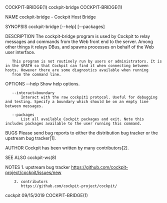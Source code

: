 COCKPIT-BRIDGE(1)                                                                               cockpit-bridge                                                                              COCKPIT-BRIDGE(1)



NAME
       cockpit-bridge - Cockpit Host Bridge

SYNOPSIS
       cockpit-bridge [--help] [--packages]

DESCRIPTION
       The cockpit-bridge program is used by Cockpit to relay messages and commands from the Web front end to the server. Among other things it relays DBus, and spawns processes on behalf of the Web user
       interface.

       This program is not routinely run by users or administrators. It is in the $PATH so that Cockpit can find it when connecting between hosts. However there are some diagnostics available when running
       from the command line.

OPTIONS
       --help
           Show help options.

       --interact=boundary
           Interact with the raw cockpit1 protocol. Useful for debugging and testing. Specify a boundary which should be on an empty line between messages.

       --packages
           List all available Cockpit packages and exit. Note this includes packages available to the user running this command.

BUGS
       Please send bug reports to either the distribution bug tracker or the upstream bug tracker[1].

AUTHOR
       Cockpit has been written by many contributors[2].

SEE ALSO
       cockpit-ws(8)

NOTES
        1. upstream bug tracker
           https://github.com/cockpit-project/cockpit/issues/new

        2. contributors
           https://github.com/cockpit-project/cockpit/



cockpit                                                                                           09/15/2019                                                                                COCKPIT-BRIDGE(1)
